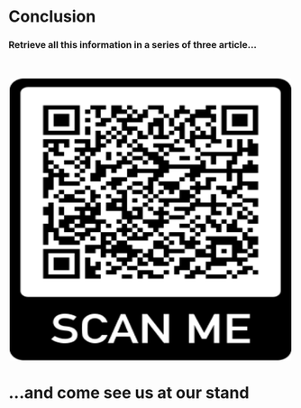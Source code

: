 # Conclusion

### Retrieve all this information in a series of three article...
<br/>
<br/>
<img height="500" src="file_template_basics.png" width="500" style="display: block; margin: 0 auto"/>

# ...and come see us at our stand
